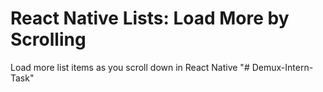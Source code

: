 # React Native Lists: Load More by Scrolling

Load more list items as you scroll down in React Native
"# Demux-Intern-Task" 
